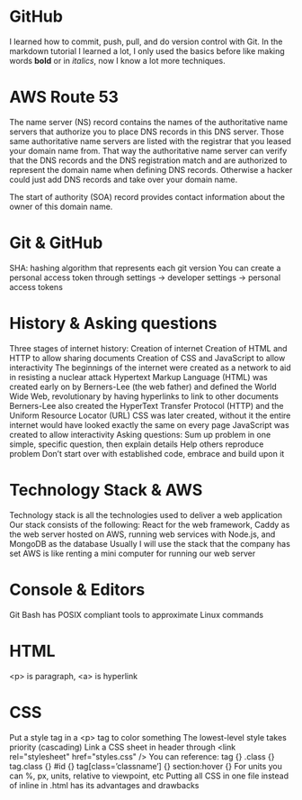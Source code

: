 # GitHub
I learned how to commit, push, pull, and do version control with Git. In the markdown tutorial I learned a lot, I only used the basics before like making words **bold** or in *italics*, now I know a lot more techniques.

# AWS Route 53
The name server (NS) record contains the names of the authoritative name servers that authorize you to place DNS records in this DNS server. Those same authoritative name servers are listed with the registrar that you leased your domain name from. That way the authoritative name server can verify that the DNS records and the DNS registration match and are authorized to represent the domain name when defining DNS records. Otherwise a hacker could just add DNS records and take over your domain name.

The start of authority (SOA) record provides contact information about the owner of this domain name.

# Git & GitHub
SHA: hashing algorithm that represents each git version
You can create a personal access token through settings -> developer settings -> personal access tokens

# History & Asking questions
Three stages of internet history:
Creation of internet
Creation of HTML and HTTP to allow sharing documents
Creation of CSS and JavaScript to allow interactivity
The beginnings of the internet were created as a network to aid in resisting a nuclear attack
Hypertext Markup Language (HTML) was created early on by Berners-Lee (the web father) and defined the World Wide Web, revolutionary by having hyperlinks to link to other documents
Berners-Lee also created the HyperText Transfer Protocol (HTTP) and the Uniform Resource Locator (URL)
CSS was later created, without it the entire internet would have looked exactly the same on every page
JavaScript was created to allow interactivity
Asking questions:
Sum up problem in one simple, specific question, then explain details
Help others reproduce problem
Don’t start over with established code, embrace and build upon it

# Technology Stack & AWS
Technology stack is all the technologies used to deliver a web application
Our stack consists of the following: React for the web framework, Caddy as the web server hosted on AWS, running web services with Node.js, and MongoDB as the database
Usually I will use the stack that the company has set
AWS is like renting a mini computer for running our web server

# Console & Editors
Git Bash has POSIX compliant tools to approximate Linux commands

# HTML
\<p> is paragraph, \<a> is hyperlink

# CSS
Put a style tag in a \<p> tag to color something
The lowest-level style takes priority (cascading)
Link a CSS sheet in header through \<link rel="stylesheet" href="styles.css" />
You can reference: 
tag {}
.class {}
tag.class {}
#id {}
tag[class=’classname’] {}
section:hover {}
For units you can %, px, units, relative to viewpoint, etc
Putting all CSS in one file instead of inline in .html has its advantages and drawbacks

